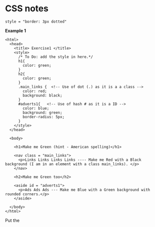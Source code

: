 # CSS notes

```
style = "border: 3px dotted"
```

**Example 1**
```
<html>
  <head>
    <title> Exercise1 </title>
    <style>
      /* To Do: add the style in here.*/
      h1{
        color: green;
      }
      h2{
        color: green;
      }
      .main_links {  <!-- Use of dot (.) as it is a a class -->
        color: red;
        background: black;
      }
      #adverts1{   <!-- Use of hash # as it is a ID -->
        color: blue;
        background: green;
        border-radius: 5px;
      }
    </style>
  </head>

  <body>

    <h1>Make me Green (hint - American spelling)</h1>

    <nav class = "main_links">
      <p>Links Links Links Links ---- Make me Red with a Black background (I am in an element with a class main_links). </p>
    </nav>

    <h2>Make me Green too</h2>

    <aside id = "adverts1">
      <p>Ads Ads Ads --- Make me Blue with a Green background with rounded corners.</p>
    </aside>

  </body>
</html>
```
Put the <style> tags within the <head tags, not the <body tag


**Classes or IDs**

Classes use a dot (.). eg  .main_links

IDs use a #     eg. #adverts1

They work in a v similar way. Which should you use, where and why?

IDs should be used for one off items
Class should be used for a bunch of elementes. If it is going to be reused.
It doesn't actually make much difference, it is just best practice. It is assumed that IDs are used for one off items and will be treated by others as such.

**Selectors**

- x,y{...}     AND        Applies to x and y

- xy{...}      WITHIN     Applies to y within x

- x > y{...}   DIRECT DECENDANTS   applies to x as parent of y (y is a direct child of x)

**Commenting**

Use /* __________ */

**Cascading nature of CSS**

```
video{
  width: 600px;
  height: 600px;
}

video.video_small{
  width: 320px;
  height: 240px;
}
```
Use of sub categories- 'cascading'
